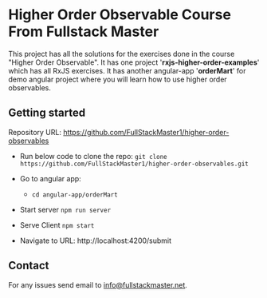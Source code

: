 # Higher Order Observable Course From Fullstack Master

This project has all the solutions for the exercises done in the course "Higher Order Observable". 
It has one project '**rxjs-higher-order-examples**' which has all RxJS exercises.
It has another angular-app '**orderMart**' for demo angular project where you will learn how to use higher order observables. 

## Getting started
Repository URL: https://github.com/FullStackMaster1/higher-order-observables 

- Run below code to clone the repo: 
`git clone https://github.com/FullStackMaster1/higher-order-observables.git`
- Go to angular app:
  - `cd angular-app/orderMart`

- Start server 
  `npm run server` 

- Serve Client
  `npm start`

- Navigate to URL: http://localhost:4200/submit 

## Contact
For any issues send email to info@fullstackmaster.net. 

 
